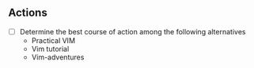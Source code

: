 ## Actions
- [ ] Determine the best course of action among the following alternatives
	- Practical VIM
	- Vim tutorial
	- Vim-adventures 